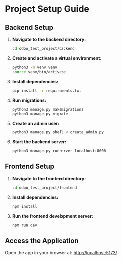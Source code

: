 # Project Setup Guide

## Backend Setup

1. **Navigate to the backend directory:**
   ```bash
   cd odoo_test_project/backend
2. **Create and activate a virtual environment:**
   ```bash
   python3 -m venv venv
   source venv/bin/activate
3. **Install dependencies:**
   ```bash
   pip install -r requirements.txt
4. **Run migrations:**
   ```bash
   python3 manage.py makemigrations
   python3 manage.py migrate
5. **Create an admin user:**
   ```bash
   python3 manage.py shell < create_admin.py
6. **Start the backend server:**
   ```bash
   python3 manage.py runserver localhost:8000


## Frontend Setup
1. **Navigate to the frontend directory:**
   ```bash
   cd odoo_test_project/frontend
2. **Install dependencies:**
   ```bash
   npm install
3. **Run the frontend development server:**
   ```bash
   npm run dev


## Access the Application

   Open the app in your browser at: [http://localhost:5173/](http://localhost:5173/)

